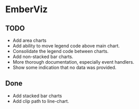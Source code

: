 EmberViz
========

TODO
-----

- Add area charts
- Add ability to move legend code above main chart.
- Consolidate the legend code between charts.
- Add non-stacked bar charts.
- More thorough documentation, especially event handlers.
- Show some indication that no data was provided.

Done
----
- Add stacked bar charts
- Add clip path to line-chart.
